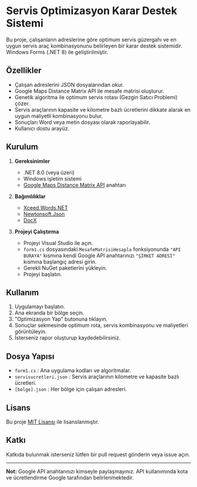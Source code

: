 # Servis Optimizasyon Karar Destek Sistemi

Bu proje, çalışanların adreslerine göre optimum servis güzergahı ve en uygun servis araç kombinasyonunu belirleyen bir karar destek sistemidir. Windows Forms (.NET 8) ile geliştirilmiştir.

## Özellikler

- Çalışan adreslerini JSON dosyalarından okur.
- Google Maps Distance Matrix API ile mesafe matrisi oluşturur.
- Genetik algoritma ile optimum servis rotası (Gezgin Satıcı Problemi) çözer.
- Servis araçlarının kapasite ve kilometre bazlı ücretlerini dikkate alarak en uygun maliyetli kombinasyonu bulur.
- Sonuçları Word veya metin dosyası olarak raporlayabilir.
- Kullanıcı dostu arayüz.

## Kurulum

1. **Gereksinimler**
   - .NET 8.0 (veya üzeri)
   - Windows işletim sistemi
   - [Google Maps Distance Matrix API](https://developers.google.com/maps/documentation/distance-matrix/overview) anahtarı

2. **Bağımlılıklar**
   - [Xceed.Words.NET](https://github.com/xceedsoftware/DocX)
   - [Newtonsoft.Json](https://www.newtonsoft.com/json)
   - [DocX](https://github.com/xceedsoftware/DocX)

3. **Projeyi Çalıştırma**
   - Projeyi Visual Studio ile açın.
   - `form1.cs` dosyasındaki `MesafeMatrisiHesapla` fonksiyonunda `"API BURAYA"` kısmına kendi Google API anahtarınızı `"ŞİRKET ADRESİ"` kısmına başlangıç adresi girin.
   - Gerekli NuGet paketlerini yükleyin.
   - Projeyi başlatın.

## Kullanım

1. Uygulamayı başlatın.
2. Ana ekranda bir bölge seçin.
3. "Optimizasyon Yap" butonuna tıklayın.
4. Sonuçlar sekmesinde optimum rota, servis kombinasyonu ve maliyetleri görüntüleyin.
5. İsterseniz rapor oluşturup kaydedebilirsiniz.

## Dosya Yapısı

- `form1.cs` : Ana uygulama kodları ve algoritmalar.
- `servisucretleri.json` : Servis araçlarının kilometre ve kapasite bazlı ücretleri.
- `[bolge].json` : Her bölge için çalışan adresleri.

## Lisans

Bu proje [MIT Lisansı](LICENSE.txt) ile lisanslanmıştır.

## Katkı

Katkıda bulunmak isterseniz lütfen bir pull request gönderin veya issue açın.

---

**Not:** Google API anahtarınızı kimseyle paylaşmayınız. API kullanımında kota ve ücretlendirme Google tarafından belirlenmektedir.
